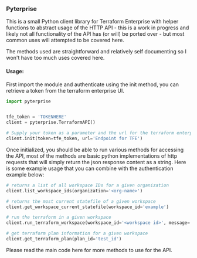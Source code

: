 ### Pyterprise

This is a small Python client library for Terraform Enterprise with helper functions to abstract usage of the HTTP API - this is a work in progress 
and likely not all functionality of the API has (or will) be ported over - but most common uses will attempted to be covered here.

The methods used are straightforward and relatively self documenting so I won't have too much uses covered here.

#### Usage:

First import the module and authenticate using the init method, you can retrieve a token from the terraform enterprise UI.
```python
import pyterprise


tfe_token = 'TOKENHERE'
client = pyterprise.TerraformAPI()

# Supply your token as a parameter and the url for the terraform enterprise server.
client.init(token=tfe_token, url='Endpoint for TFE')
```


Once initialized, you should be able to run various methods for accessing the API, most of the methods are basic python implementations 
of http requests that will simply return the json response content as a string. Here is some example usage that you can combine with the authentication example below:

```python
# returns a list of all workspace IDs for a given organization
client.list_workspace_ids(organization='<org-name>')

# returns the most current statefile of a given workspace
client.get_workspace_current_statefile(workspace_id='example')

# run the terraform in a given workspace
client.run_terraform_workspace(workspace_id='<workspace id>', message='test of api client')

# get terraform plan information for a given workspace
client.get_terraform_plan(plan_id='test_id')

```


Please read the main code here for more methods to use for the API.

